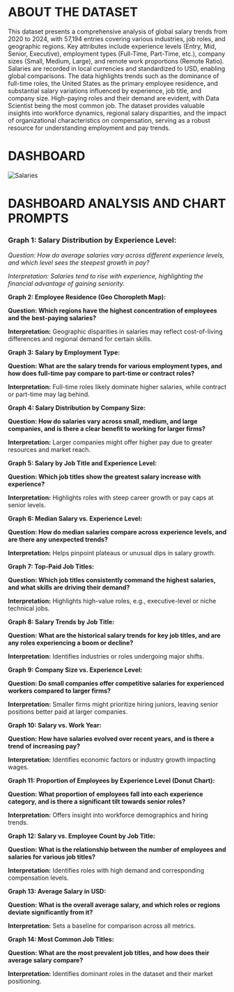 <h1>ABOUT THE DATASET</h1>

This dataset presents a comprehensive analysis of global salary trends from 2020 to 2024, with 57,194 entries covering various industries, job roles, and geographic regions. Key attributes include experience levels (Entry, Mid, Senior, Executive), employment types (Full-Time, Part-Time, etc.), company sizes (Small, Medium, Large), and remote work proportions (Remote Ratio). Salaries are recorded in local currencies and standardized to USD, enabling global comparisons. The data highlights trends such as the dominance of full-time roles, the United States as the primary employee residence, and substantial salary variations influenced by experience, job title, and company size. High-paying roles and their demand are evident, with Data Scientist being the most common job. The dataset provides valuable insights into workforce dynamics, regional salary disparities, and the impact of organizational characteristics on compensation, serving as a robust resource for understanding employment and pay trends.

<h1>DASHBOARD</h1>

![Salaries](https://github.com/user-attachments/assets/7ce16b4c-9cbe-4ff5-ab41-9beafcf019a9)


<h1>DASHBOARD ANALYSIS AND CHART PROMPTS</h1>

<h3>Graph 1: Salary Distribution by Experience Level:</h3>

*Question: How do average salaries vary across different experience levels, and which level sees the steepest growth in pay?*

*Interpretation: Salaries tend to rise with experience, highlighting the financial advantage of gaining seniority.*
<br>

**Graph 2: Employee Residence (Geo Choropleth Map):**

**Question: Which regions have the highest concentration of employees and the best-paying salaries?**

**Interpretation:** Geographic disparities in salaries may reflect cost-of-living differences and regional demand for certain skills.


**Graph 3: Salary by Employment Type:**

**Question: What are the salary trends for various employment types, and how does full-time pay compare to part-time or contract roles?**

**Interpretation:** Full-time roles likely dominate higher salaries, while contract or part-time may lag behind.


**Graph 4: Salary Distribution by Company Size:**

**Question: How do salaries vary across small, medium, and large companies, and is there a clear benefit to working for larger firms?**

**Interpretation:** Larger companies might offer higher pay due to greater resources and market reach.


**Graph 5: Salary by Job Title and Experience Level:**

**Question: Which job titles show the greatest salary increase with experience?**

**Interpretation:** Highlights roles with steep career growth or pay caps at senior levels.


**Graph 6: Median Salary vs. Experience Level:**

**Question: How do median salaries compare across experience levels, and are there any unexpected trends?**

**Interpretation:** Helps pinpoint plateaus or unusual dips in salary growth.


**Graph 7: Top-Paid Job Titles:**

**Question: Which job titles consistently command the highest salaries, and what skills are driving their demand?**

**Interpretation:** Highlights high-value roles, e.g., executive-level or niche technical jobs.


**Graph 8: Salary Trends by Job Title:**

**Question: What are the historical salary trends for key job titles, and are any roles experiencing a boom or decline?**

**Interpretation:** Identifies industries or roles undergoing major shifts.


**Graph 9: Company Size vs. Experience Level:**

**Question: Do small companies offer competitive salaries for experienced workers compared to larger firms?**

**Interpretation:** Smaller firms might prioritize hiring juniors, leaving senior positions better paid at larger companies.


**Graph 10: Salary vs. Work Year:**

**Question: How have salaries evolved over recent years, and is there a trend of increasing pay?**

**Interpretation:** Identifies economic factors or industry growth impacting wages.


**Graph 11: Proportion of Employees by Experience Level (Donut Chart):**

**Question: What proportion of employees fall into each experience category, and is there a significant tilt towards senior roles?**

**Interpretation:** Offers insight into workforce demographics and hiring trends.


**Graph 12: Salary vs. Employee Count by Job Title:**

**Question: What is the relationship between the number of employees and salaries for various job titles?**

**Interpretation:** Identifies roles with high demand and corresponding compensation levels.


**Graph 13: Average Salary in USD:**

**Question: What is the overall average salary, and which roles or regions deviate significantly from it?**

**Interpretation:** Sets a baseline for comparison across all metrics.


**Graph 14: Most Common Job Titles:**

**Question: What are the most prevalent job titles, and how does their average salary compare?**

**Interpretation:** Identifies dominant roles in the dataset and their market positioning.






